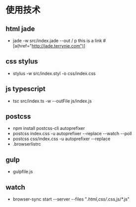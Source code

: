 # 使用技术 
## html jade 
  - jade -w src/index.jade --out /
  p this is a link #[a(href="http://jade.terrynie.com")]
## css stylus
  - stylus -w src/index.styl -o css/index.css
## js typescript
  - tsc src/index.ts -w --outFile js/index.js
## postcss
  -  npm install postcss-cli autoprefixer
  -  postcss index.css -u autoprefixer --replace --watch --poll
  -   postcss css/index.css -u autoprefixer --replace
  -   .browserlistrc
## gulp
  - gulpfile.js
## watch
  - browser-sync start --server --files "*.html,css/*.css,js/*.js"
